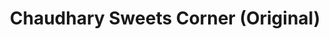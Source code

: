---
title: "Chaudhary Sweets Corner (Original)"
url: /delhi/chaudhary-sweets-corner-original/
shop: confectionery
---
